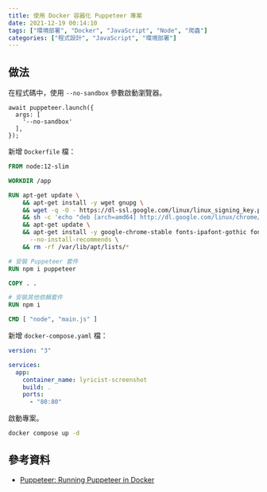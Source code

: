 ```yaml
---
title: 使用 Docker 容器化 Puppeteer 專案
date: 2021-12-19 00:14:10
tags: ["環境部署", "Docker", "JavaScript", "Node", "爬蟲"]
categories: ["程式設計", "JavaScript", "環境部署"]
---
```


## 做法

在程式碼中，使用 `--no-sandbox` 參數啟動瀏覽器。

```JS
await puppeteer.launch({
  args: [
    '--no-sandbox'
  ],
});
```

新增 `Dockerfile` 檔：

```DOCKERFILE
FROM node:12-slim

WORKDIR /app

RUN apt-get update \
    && apt-get install -y wget gnupg \
    && wget -q -O - https://dl-ssl.google.com/linux/linux_signing_key.pub | apt-key add - \
    && sh -c 'echo "deb [arch=amd64] http://dl.google.com/linux/chrome/deb/ stable main" >> /etc/apt/sources.list.d/google.list' \
    && apt-get update \
    && apt-get install -y google-chrome-stable fonts-ipafont-gothic fonts-wqy-zenhei fonts-thai-tlwg fonts-kacst fonts-freefont-ttf libxss1 \
      --no-install-recommends \
    && rm -rf /var/lib/apt/lists/*

# 安裝 Puppeteer 套件
RUN npm i puppeteer

COPY . .

# 安裝其他依賴套件
RUN npm i

CMD [ "node", "main.js" ]
```

新增 `docker-compose.yaml` 檔：

```YAML
version: "3"

services:
  app:
    container_name: lyricist-screenshot
    build: .
    ports:
      - "80:80"
```

啟動專案。

```BASH
docker compose up -d
```

## 參考資料

- [Puppeteer: Running Puppeteer in Docker](https://github.com/puppeteer/puppeteer/blob/main/docs/troubleshooting.md#running-puppeteer-in-docker)
